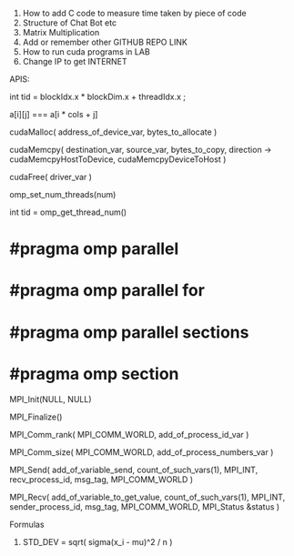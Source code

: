 1. How to add C code to measure time taken by piece of code
2. Structure of Chat Bot etc
3. Matrix Multiplication
4. Add or remember other GITHUB REPO LINK
5. How to run cuda programs in LAB
6. Change IP to get INTERNET


APIS:

int tid = blockIdx.x * blockDim.x + threadIdx.x ;

a[i][j] === a[i * cols + j]

cudaMalloc(
		  address_of_device_var, 
		  bytes_to_allocate
		  )

cudaMemcpy(
		  destination_var, 
		  source_var,
		  bytes_to_copy,
		  direction -> cudaMemcpyHostToDevice, cudaMemcpyDeviceToHost
		  )

cudaFree(
		 driver_var
 		)

omp_set_num_threads(num)

int tid = omp_get_thread_num()

# #pragma omp parallel 
# #pragma omp parallel for
# #pragma omp parallel sections
# #pragma omp section 

MPI_Init(NULL, NULL)

MPI_Finalize()

MPI_Comm_rank(
			 MPI_COMM_WORLD,
			 add_of_process_id_var
			 )

MPI_Comm_size(
			 MPI_COMM_WORLD,
			 add_of_process_numbers_var
			 )

MPI_Send(
		add_of_variable_send, 
		count_of_such_vars(1),
		MPI_INT,
		recv_process_id,
		msg_tag,
		MPI_COMM_WORLD
		)

MPI_Recv(
		add_of_variable_to_get_value,
		count_of_such_vars(1),
		MPI_INT,
		sender_process_id,
		msg_tag,
		MPI_COMM_WORLD,
		MPI_Status &status
		)

Formulas

1. STD_DEV = sqrt( sigma(x_i - mu)^2 / n )
